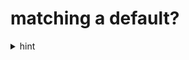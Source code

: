 matching a default?
===================

<details><summary>hint</summary>

- I don't have a good hint today!
- my "solution" is to reframe the problem :pythonk:

</details>

